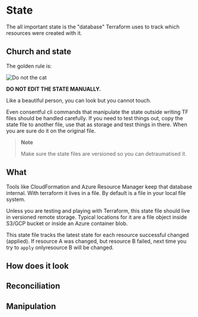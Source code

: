 # State

The all important state is the "database" Terraform uses to track which
resources were created with it.


## Church and state

The golden rule is:

![Do not the cat](https://raw.githubusercontent.com/jpedro/levelup-terraform/master/.github/assets/images/donot.jpg)

**DO NOT EDIT THE STATE MANUALLY.**

Like a beautiful person, you can look but you cannot touch.

Even consentful cli commands that manipulate the state outside writing
TF files should be handled carefully. If you need to test things out,
copy the state file to another file, use that as storage and test
things in there. When you are sure do it on the original file.

> **Note**
>
> Make sure the state files are versioned so you can detraumatised it.


## What

Tools like CloudFormation and Azure Resource Manager keep that database
internal. With terraform it lives in a file. By default is a file in
your local file system.

Unless you are testing and playing with Terraform, this state file
should live in versioned remote storage. Typical locations for it are
a file object inside S3/GCP bucket or inside an Azure container blob.

This state file tracks the latest state for each resource successful
changed (applied). If resource A was changed, but resource B failed,
next time you try to `apply` onlyresource B will be changed.


## How does it look


## Reconciliation


## Manipulation
